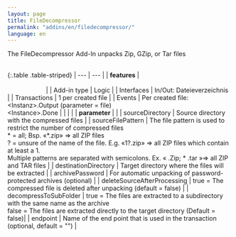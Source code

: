 ```yaml
---
layout: page
title: FileDecompressor
permalink: "addins/en/filedecompressor/"
language: en
---
```


The FileDecompressor Add-In unpacks Zip, GZip, or Tar files<br /><br />

{:.table .table-striped}
| --- | --- |
| __features__ | &nbsp;&nbsp;&nbsp;&nbsp;&nbsp;&nbsp;&nbsp;&nbsp;&nbsp;&nbsp;&nbsp;&nbsp;&nbsp;&nbsp;&nbsp;&nbsp;&nbsp;&nbsp;&nbsp;&nbsp;&nbsp;&nbsp;&nbsp;&nbsp;&nbsp;&nbsp;&nbsp;&nbsp;&nbsp;&nbsp;&nbsp;&nbsp;&nbsp;&nbsp;&nbsp;&nbsp;&nbsp;&nbsp;&nbsp;&nbsp;&nbsp;&nbsp;&nbsp;&nbsp;&nbsp;&nbsp;&nbsp;&nbsp;&nbsp;&nbsp;&nbsp;&nbsp;&nbsp;&nbsp;&nbsp;&nbsp;&nbsp;&nbsp;&nbsp;&nbsp;&nbsp;&nbsp;&nbsp;&nbsp;&nbsp;&nbsp;&nbsp;&nbsp;&nbsp;&nbsp;&nbsp;&nbsp;&nbsp;&nbsp;&nbsp;&nbsp;&nbsp;&nbsp;&nbsp;&nbsp;&nbsp;&nbsp;&nbsp;&nbsp;&nbsp;&nbsp;&nbsp;&nbsp;&nbsp;&nbsp;&nbsp;&nbsp;&nbsp;&nbsp;&nbsp;&nbsp;&nbsp;&nbsp;&nbsp;&nbsp;&nbsp;&nbsp;&nbsp;&nbsp;&nbsp;&nbsp;&nbsp;&nbsp;&nbsp;&nbsp;&nbsp;&nbsp;&nbsp;&nbsp;&nbsp;&nbsp;&nbsp;&nbsp;&nbsp;&nbsp;&nbsp;&nbsp;&nbsp;&nbsp;&nbsp;&nbsp;&nbsp;&nbsp;&nbsp;&nbsp;&nbsp;&nbsp;&nbsp;&nbsp;&nbsp;&nbsp;&nbsp;&nbsp;&nbsp;&nbsp;&nbsp;&nbsp;&nbsp;&nbsp;&nbsp;&nbsp;&nbsp;&nbsp;&nbsp; |
| Add-in type | Logic |
| Interfaces | In/Out: Dateieverzeichnis |
| Transactions | 1 per created file |
| Events | Per created file: &lt;Instanz&gt;.Output (parameter = file)<br /> &lt;Instance&gt;.Done |
| | |
| __parameter__ | |
| sourceDirectory | Source directory with the compressed files |
| sourceFilePattern | The file pattern is used to restrict the number of compressed files<br /> * = all; Bsp. «*.zip» => all ZIP files<br />? = unsure of the name of the file. E.g. «1?.zip» => all ZIP files which contain at least a 1. <br />Multiple patterns are separated with semicolons. Ex. « .Zip; * .tar »=> all ZIP and TAR files |
| destinationDirectory | 	Target directory where the files will be extracted |
| archivePassword | 	For automatic unpacking of password-protected archives (optional) |
| deleteSourceAfterProcessing | true = The compressed file is deleted after unpacking (default = false) | 
| decompressToSubFolder | true = The files are extracted to a subdirectory with the same name as the archive <br /> false = The files are extracted directly to the target directory (Default = false)|
| endpoint | Name of the end point that is used in the transaction (optional, default = "") |

<!-- 
### Anwendungsbeispiele 

ToDo
-->

